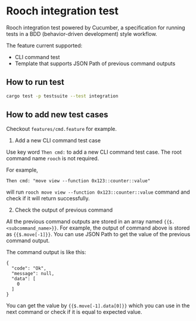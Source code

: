 # Rooch integration test

Rooch integration test powered by Cucumber, a specification for running tests in a BDD (behavior-driven development) style workflow.

The feature current supported:

- CLI command test
- Template that supports JSON Path of previous command outputs

## How to run test

```bash
cargo test -p testsuite --test integration
```

## How to add new test cases

Checkout `features/cmd.feature` for example.

1. Add a new CLI command test case

Use key word `Then cmd:` to add a new CLI command test case. The root command name `rooch` is not required.

For example, 

```gherkin
Then cmd: "move view --function 0x123::counter::value"
```

will run `rooch move view --function 0x123::counter::value` command and check if it will return successfully.

2. Check the output of previous command

All the previous command outputs are stored in an array named `{{$.<subcommand_name>}}`. For example, the output of command above is stored as `{{$.move[-1]}}`. You can use JSON Path to get the value of the previous command output.

The command output is like this: 
```
{
  "code": "Ok",
  "message": null,
  "data": [
    0
  ]
}
```

You can get the value by `{{$.move[-1].data[0]}}` which you can use in the next command or check if it is equal to expected value.